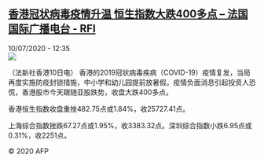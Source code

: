 <!--1594385731000-->
[香港冠状病毒疫情升温 恒生指数大跌400多点 – 法国国际广播电台 - RFI](http://www.rfi.fr//cn/contenu/20200710-%E9%A6%99%E6%B8%AF%E5%86%A0%E7%8A%B6%E7%97%85%E6%AF%92%E7%96%AB%E6%83%85%E5%8D%87%E6%B8%A9-%E6%81%92%E7%94%9F%E6%8C%87%E6%95%B0%E5%A4%A7%E8%B7%8C400%E5%A4%9A%E7%82%B9)
------

<div>10/07/2020 - 12:35</div><img src="https://s.rfi.fr/media/display/1c121b7a-c2a6-11ea-be5c-005056a98db9/w:310/p:16x9/eco0005b.200710183501.jpg"><div class="t-content__body u-clearfix"><div class="m-interstitial"></div><p>（法新社香港10日电）    香港的2019冠状病毒疾病（COVID-19）疫情复发，当局再度实施防疫封锁措施，中小学和幼儿园提前放暑假。疫情负面消息引起投资人恐慌，香港股市今天跟随亚股跌势，收盘大跌400多点。</p><p>    香港恒生指数收盘重挫482.75点或1.84%，收25727.41点。</p><p>    上海综合指数挫跌67.27点或1.95%，收3383.32点。深圳综合指数小跌6.95点或0.31%，收2251点。</p><p></p><p class="t-copyright">© 2020 AFP</p>        </div>
